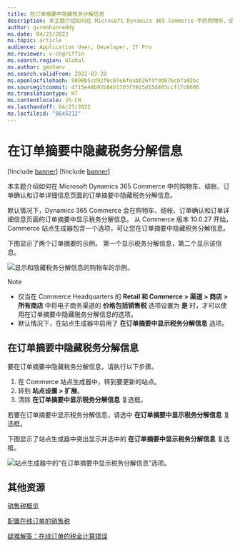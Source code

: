 ```yaml
---
title: 在订单摘要中隐藏税务分解信息
description: 本主题介绍如何在 Microsoft Dynamics 365 Commerce 中的购物车、结帐、订单确认和订单详细信息页面的订单摘要中隐藏税务分解信息。
author: gvrmohanreddy
ms.date: 04/21/2022
ms.topic: article
audience: Application User, Developer, IT Pro
ms.reviewer: v-chgriffin
ms.search.region: Global
ms.author: gmohanv
ms.search.validFrom: 2022-03-28
ms.openlocfilehash: 9890b5cd92f8c07e6feabb26f4fdd076cb7a02bc
ms.sourcegitcommit: d715e44b92b84b1703f5915d15d403ccf17c6606
ms.translationtype: HT
ms.contentlocale: zh-CN
ms.lasthandoff: 04/27/2022
ms.locfileid: "8645212"
---
```

# <a name="hide-tax-breakup-information-in-order-summaries"></a>在订单摘要中隐藏税务分解信息

[!include [banner](includes/banner.md)]
[!include [banner](includes/preview-banner.md)]

本主题介绍如何在 Microsoft Dynamics 365 Commerce 中的购物车、结帐、订单确认和订单详细信息页面的订单摘要中隐藏税务分解信息。

默认情况下，Dynamics 365 Commerce 会在购物车、结帐、订单确认和订单详细信息页面的订单摘要中显示税务分解信息。 从 Commerce 版本 10.0.27 开始，Commerce 站点生成器包含一个选项，可让您在订单摘要中隐藏税务分解信息。

下图显示了两个订单摘要的示例。 第一个显示税务分解信息，第二个显示该信息。

![显示和隐藏税务分解信息的购物车的示例。](media/prices-include-sales-tax-e-Commerce.png)

> [!NOTE]
> - 仅当在 Commerce Headquarters 的 **Retail 和 Commerce \> 渠道 \> 商店 \> 所有商店** 中将电子商务渠道的 **价格包括销售税** 选项设置为 **是** 时，才可以使用在订单摘要中隐藏税务分解信息的选项。 
> - 默认情况下，在站点生成器中启用了 **在订单摘要中显示税务分解信息** 选项。

## <a name="hide-tax-breakup-information-in-order-summaries"></a>在订单摘要中隐藏税务分解信息

要在订单摘要中隐藏税务分解信息，请执行以下步骤。

1. 在 Commerce 站点生成器中，转到要更新的站点。
1. 转到 **站点设置 \> 扩展**。
1. 清除 **在订单摘要中显示税务分解信息** 复选框。

若要在订单摘要中显示税务分解信息，请选中 **在订单摘要中显示税务分解信息** 复选框。  

下图显示了站点生成器中突出显示并选中的 **在订单摘要中显示税务分解信息** 复选框。

![站点生成器中的“在订单摘要中显示税务分解信息”选项。](media/prices-include-sales-tax-e-Commerce-site-settings.png)

## <a name="additional-resources"></a>其他资源

[销售税概览](/finance/general-ledger/indirect-taxes-overview)

[配置在线订单的销售税](sales-tax-config.md)

[疑难解答：在线订单的税金计算错误](troubleshoot/tax-miscalculated-online-order.md)
